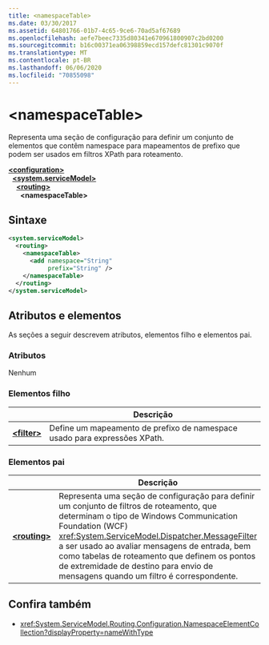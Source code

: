 ```yaml
---
title: <namespaceTable>
ms.date: 03/30/2017
ms.assetid: 64801766-01b7-4c65-9ce6-70ad5af67689
ms.openlocfilehash: aefe7beec7335d80341e670961800907c2bd0200
ms.sourcegitcommit: b16c00371ea06398859ecd157defc81301c9070f
ms.translationtype: MT
ms.contentlocale: pt-BR
ms.lasthandoff: 06/06/2020
ms.locfileid: "70855098"
---
```

# \<namespaceTable>

Representa uma seção de configuração para definir um conjunto de elementos que contêm namespace para mapeamentos de prefixo que podem ser usados em filtros XPath para roteamento.

[**\<configuration>**](../configuration-element.md)\
&nbsp;&nbsp;[**\<system.serviceModel>**](system-servicemodel.md)\
&nbsp;&nbsp;&nbsp;&nbsp;[**\<routing>**](routing.md)\
&nbsp;&nbsp;&nbsp;&nbsp;&nbsp;&nbsp;**\<namespaceTable>**  
  
## <a name="syntax"></a>Sintaxe  
  
```xml  
<system.serviceModel>
  <routing>
    <namespaceTable>
      <add namespace="String"
           prefix="String" />
    </namespaceTable>
  </routing>
</system.serviceModel>
```  
  
## <a name="attributes-and-elements"></a>Atributos e elementos

As seções a seguir descrevem atributos, elementos filho e elementos pai.

### <a name="attributes"></a>Atributos

Nenhum

### <a name="child-elements"></a>Elementos filho

|     | Descrição |
| --- | ----------- |
| [**\<filter>**](filter.md) | Define um mapeamento de prefixo de namespace usado para expressões XPath. |

### <a name="parent-elements"></a>Elementos pai

|     | Descrição |
| --- | ----------- |
| [**\<routing>**](routing.md) | Representa uma seção de configuração para definir um conjunto de filtros de roteamento, que determinam o tipo de Windows Communication Foundation (WCF) <xref:System.ServiceModel.Dispatcher.MessageFilter> a ser usado ao avaliar mensagens de entrada, bem como tabelas de roteamento que definem os pontos de extremidade de destino para envio de mensagens quando um filtro é correspondente. |

## <a name="see-also"></a>Confira também

- <xref:System.ServiceModel.Routing.Configuration.NamespaceElementCollection?displayProperty=nameWithType>
